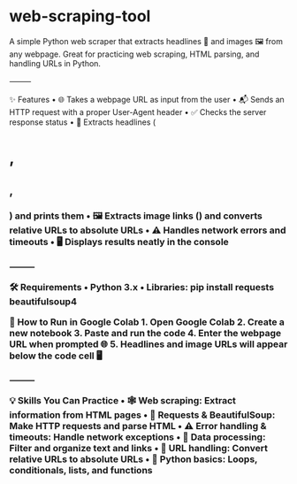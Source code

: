 # web-scraping-tool
A simple Python web scraper that extracts headlines 📰 and images 🖼️ from any webpage. Great for practicing web scraping, HTML parsing, and handling URLs in Python.

⸻

✨ Features
	•	🌐 Takes a webpage URL as input from the user
	•	📬 Sends an HTTP request with a proper User-Agent header
	•	✅ Checks the server response status
	•	📰 Extracts headlines (<h1>, <h2>, <h3>) and prints them
	•	🖼️ Extracts image links (<img>) and converts relative URLs to absolute URLs
	•	⚠️ Handles network errors and timeouts
	•	🖥️ Displays results neatly in the console

⸻

🛠️ Requirements
	•	Python 3.x
	•	Libraries:
     pip install requests beautifulsoup4


🚀 How to Run in Google Colab
	1.	Open Google Colab
	2.	Create a new notebook
	3.	Paste and run the code
  4.	Enter the webpage URL when prompted 🌐
	5.	Headlines and image URLs will appear below the code cell 🖥️

⸻

💡 Skills You Can Practice
	•	🕸️ Web scraping: Extract information from HTML pages
	•	📨 Requests & BeautifulSoup: Make HTTP requests and parse HTML
	•	⚠️ Error handling & timeouts: Handle network exceptions
	•	📑 Data processing: Filter and organize text and links
	•	🔗 URL handling: Convert relative URLs to absolute URLs
	•	🐍 Python basics: Loops, conditionals, lists, and functions
